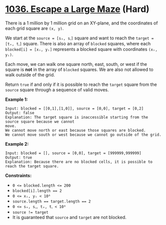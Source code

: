# [1036. Escape a Large Maze][link] (Hard)

[link]: https://leetcode.com/problems/escape-a-large-maze/

There is a 1 million by 1 million grid on an XY-plane, and the coordinates of each grid square are
`(x, y)`.

We start at the `source = [sₓ, sᵧ]` square and want to reach the `target = [tₓ, tᵧ]` square. There
is also an array of `blocked` squares, where each `blocked[i] = [xᵢ, yᵢ]` represents a blocked
square with coordinates `(xᵢ, yᵢ)`.

Each move, we can walk one square north, east, south, or west if the square is **not** in the array
of `blocked` squares. We are also not allowed to walk outside of the grid.

Return `true` if and only if it is possible to reach the  `target` square from the  `source` square
through a sequence of valid moves.

**Example 1:**

```
Input: blocked = [[0,1],[1,0]], source = [0,0], target = [0,2]
Output: false
Explanation: The target square is inaccessible starting from the source square because we cannot
move.
We cannot move north or east because those squares are blocked.
We cannot move south or west because we cannot go outside of the grid.
```

**Example 2:**

```
Input: blocked = [], source = [0,0], target = [999999,999999]
Output: true
Explanation: Because there are no blocked cells, it is possible to reach the target square.
```

**Constraints:**

- `0 <= blocked.length <= 200`
- `blocked[i].length == 2`
- `0 <= xᵢ, yᵢ < 10⁶`
- `source.length == target.length == 2`
- `0 <= sₓ, sᵧ, tₓ, tᵧ < 10⁶`
- `source != target`
- It is guaranteed that `source` and `target` are not blocked.
